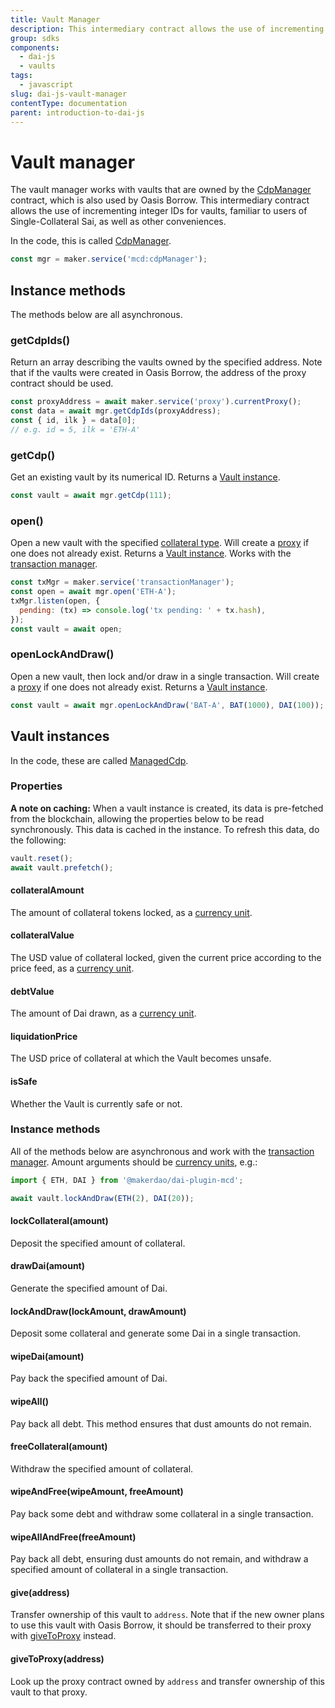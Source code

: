 ```yaml
---
title: Vault Manager
description: This intermediary contract allows the use of incrementing integer IDs for vaults, familiar to users of Single-Collateral Sai, as well as other conveniences
group: sdks
components:
  - dai-js
  - vaults
tags:
  - javascript
slug: dai-js-vault-manager
contentType: documentation
parent: introduction-to-dai-js
---
```


# Vault manager

The vault manager works with vaults that are owned by the [CdpManager](https://github.com/makerdao/dss-cdp-manager/) contract, which is also used by Oasis Borrow. This intermediary contract allows the use of incrementing integer IDs for vaults, familiar to users of Single-Collateral Sai, as well as other conveniences.

In the code, this is called [CdpManager](https://github.com/makerdao/dai.js/blob/dev/packages/dai-plugin-mcd/src/CdpManager.js).

```javascript
const mgr = maker.service('mcd:cdpManager');
```

## Instance methods

The methods below are all asynchronous.

### getCdpIds\(\)

Return an array describing the vaults owned by the specified address. Note that if the vaults were created in Oasis Borrow, the address of the proxy contract should be used.

```javascript
const proxyAddress = await maker.service('proxy').currentProxy();
const data = await mgr.getCdpIds(proxyAddress);
const { id, ilk } = data[0];
// e.g. id = 5, ilk = 'ETH-A'
```

### getCdp\(\)

Get an existing vault by its numerical ID. Returns a [Vault instance](the-mcd-plugin.md#vault-instances).

```javascript
const vault = await mgr.getCdp(111);
```

### open\(\)

Open a new vault with the specified [collateral type](cdptypeservice.md). Will create a [proxy](advanced-configuration/using-ds-proxy.md) if one does not already exist. Returns a [Vault instance](the-mcd-plugin.md#vault-instances). Works with the [transaction manager](advanced-configuration/transactions.md).

```javascript
const txMgr = maker.service('transactionManager');
const open = await mgr.open('ETH-A');
txMgr.listen(open, {
  pending: (tx) => console.log('tx pending: ' + tx.hash),
});
const vault = await open;
```

### openLockAndDraw\(\)

Open a new vault, then lock and/or draw in a single transaction. Will create a [proxy](advanced-configuration/using-ds-proxy.md) if one does not already exist. Returns a [Vault instance](the-mcd-plugin.md#vault-instances).

```javascript
const vault = await mgr.openLockAndDraw('BAT-A', BAT(1000), DAI(100));
```

## Vault instances

In the code, these are called [ManagedCdp](https://github.com/makerdao/dai.js/blob/dev/packages/dai-plugin-mcd/src/ManagedCdp.js).

### Properties

**A note on caching:** When a vault instance is created, its data is pre-fetched from the blockchain, allowing the properties below to be read synchronously. This data is cached in the instance. To refresh this data, do the following:

```javascript
vault.reset();
await vault.prefetch();
```

#### collateralAmount

The amount of collateral tokens locked, as a [currency unit](currency-units.md).

#### collateralValue

The USD value of collateral locked, given the current price according to the price feed, as a [currency unit](currency-units.md).

#### debtValue

The amount of Dai drawn, as a [currency unit](currency-units.md).

#### liquidationPrice

The USD price of collateral at which the Vault becomes unsafe.

#### isSafe

Whether the Vault is currently safe or not.

### Instance methods

All of the methods below are asynchronous and work with the [transaction manager](advanced-configuration/transactions.md). Amount arguments should be [currency units](currency-units.md), e.g.:

```javascript
import { ETH, DAI } from '@makerdao/dai-plugin-mcd';

await vault.lockAndDraw(ETH(2), DAI(20));
```

#### lockCollateral\(amount\)

Deposit the specified amount of collateral.

#### drawDai\(amount\)

Generate the specified amount of Dai.

#### lockAndDraw\(lockAmount, drawAmount\)

Deposit some collateral and generate some Dai in a single transaction.

#### wipeDai\(amount\)

Pay back the specified amount of Dai.

#### wipeAll\(\)

Pay back all debt. This method ensures that dust amounts do not remain.

#### freeCollateral\(amount\)

Withdraw the specified amount of collateral.

#### wipeAndFree\(wipeAmount, freeAmount\)

Pay back some debt and withdraw some collateral in a single transaction.

#### wipeAllAndFree\(freeAmount\)

Pay back all debt, ensuring dust amounts do not remain, and withdraw a specified amount of collateral in a single transaction.

#### give\(address\)

Transfer ownership of this vault to `address`. Note that if the new owner plans to use this vault with Oasis Borrow, it should be transferred to their proxy with [giveToProxy](the-mcd-plugin.md#givetoproxy-address) instead.

#### giveToProxy\(address\)

Look up the proxy contract owned by `address` and transfer ownership of this vault to that proxy.
